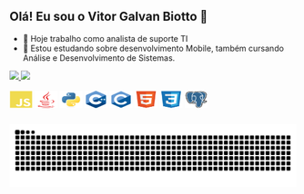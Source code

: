 ## Olá! Eu sou o Vitor Galvan Biotto 👋

- 🔭 Hoje trabalho como analista de suporte TI
- 🌱 Estou estudando sobre desenvolvimento Mobile, também cursando Análise e Desenvolvimento de Sistemas.

<div>
    <a href="https://github.com/vitorbiotto">
    <img height="180em" src="https://github-readme-stats.vercel.app/api?username=vitorbiotto&show_icons=true&theme=gruvbox&include_all_commits=true&count_private=true"/>
    <img height="180em" src="https://github-readme-stats.vercel.app/api/top-langs/?username=vitorbiotto&layout=compact&langs_count=16&theme=gruvbox"/>
  </a>
</div>

<div style="display: inline_block"><br>
  <img align="center" alt="Vitor-Js" height="30" width="40" src="https://raw.githubusercontent.com/devicons/devicon/master/icons/javascript/javascript-plain.svg">
  <img align="center" alt="Vitor-Java" height="30" width="40" src="https://raw.githubusercontent.com/devicons/devicon/master/icons/java/java-plain.svg">
  <img align="center" alt="Vitor-Python" height="30" width="40" src="https://raw.githubusercontent.com/devicons/devicon/master/icons/python/python-original.svg">
  <img align="center" alt="Vitor-Cplusplus" height="30" width="40" src="https://raw.githubusercontent.com/devicons/devicon/master/icons/cplusplus/cplusplus-original.svg">
  <img align="center" alt="Vitor-C" height="30" width="40" src="https://raw.githubusercontent.com/devicons/devicon/master/icons/c/c-original.svg">
  <img align="center" alt="Vitor-HTML" height="30" width="40" src="https://raw.githubusercontent.com/devicons/devicon/master/icons/html5/html5-original.svg">
  <img align="center" alt="Vitor-CSS" height="30" width="40" src="https://raw.githubusercontent.com/devicons/devicon/master/icons/css3/css3-original.svg">
  <img align="center" alt="Vitor-postgresql" height="30" width="40" src="https://raw.githubusercontent.com/devicons/devicon/master/icons/postgresql/postgresql-original.svg">
</div>

##
<picture>
  <source media="(prefers-color-scheme: dark)" srcset="https://raw.githubusercontent.com/vitorbiotto/vitorbiotto/output/github-contribution-grid-snake-dark.svg">
  <source media="(prefers-color-scheme: light)" srcset="https://raw.githubusercontent.com/vitorbiotto/vitorbiotto/output/github-contribution-grid-snake.svg">
  <img alt="github contribution grid snake animation" src="https://raw.githubusercontent.com/vitorbiotto/vitorbiotto/output/github-contribution-grid-snake.svg">
</picture>
<br><br>
